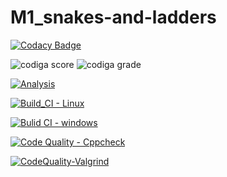 # M1_snakes-and-ladders



[![Codacy Badge](https://app.codacy.com/project/badge/Grade/05e823b7789844f9a87544b8fc96a2b8)](https://www.codacy.com/gh/GANGABHAVANIDONDAPATI/M1_snakes-and-ladders/dashboard?utm_source=github.com&amp;utm_medium=referral&amp;utm_content=GANGABHAVANIDONDAPATI/M1_snakes-and-ladders&amp;utm_campaign=Badge_Grade)



![codiga score](https://api.codiga.io/project/32443/score/svg)
![codiga grade](https://api.codiga.io/project/32443/status/svg)

[![Analysis](https://github.com/GANGABHAVANIDONDAPATI/M1_snakes-and-ladders/actions/workflows/Analysis.yml/badge.svg)](https://github.com/GANGABHAVANIDONDAPATI/M1_snakes-and-ladders/actions/workflows/Analysis.yml)

[![Build_CI - Linux](https://github.com/GANGABHAVANIDONDAPATI/M1_snakes-and-ladders/actions/workflows/Linux.yml/badge.svg)](https://github.com/GANGABHAVANIDONDAPATI/M1_snakes-and-ladders/actions/workflows/Linux.yml)

[![Bulid CI - windows](https://github.com/GANGABHAVANIDONDAPATI/M1_snakes-and-ladders/actions/workflows/Windows.yml/badge.svg)](https://github.com/GANGABHAVANIDONDAPATI/M1_snakes-and-ladders/actions/workflows/Windows.yml)

[![Code Quality - Cppcheck](https://github.com/GANGABHAVANIDONDAPATI/M1_snakes-and-ladders/actions/workflows/c-cpp.yml/badge.svg)](https://github.com/GANGABHAVANIDONDAPATI/M1_snakes-and-ladders/actions/workflows/c-cpp.yml)

[![CodeQuality-Valgrind](https://github.com/GANGABHAVANIDONDAPATI/M1_snakes-and-ladders/actions/workflows/Valgrind.yml/badge.svg)](https://github.com/GANGABHAVANIDONDAPATI/M1_snakes-and-ladders/actions/workflows/Valgrind.yml)
